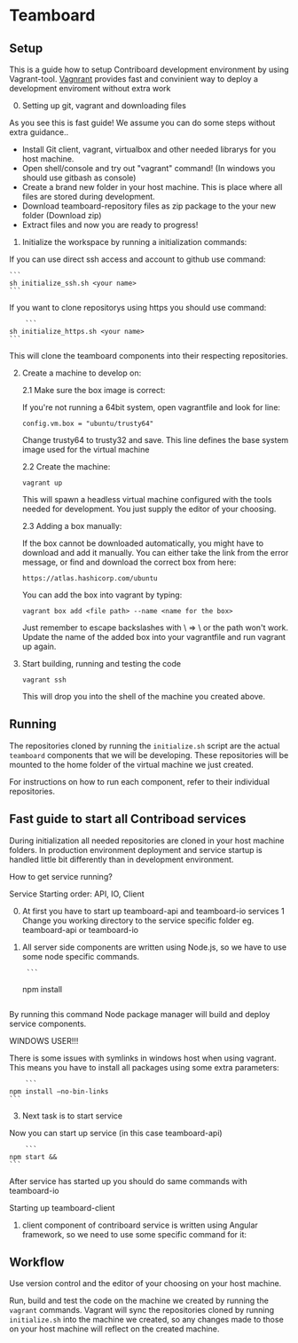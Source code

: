 # Teamboard

## Setup

This is a guide how to setup Contriboard development environment by using Vagrant-tool. [Vagnrant](https://www.vagrantup.com/) provides fast and convinient way to deploy a development enviroment without extra work  


0. Setting up git, vagrant and downloading files

As you see this is fast guide! We assume you can do some steps without extra guidance..

  * Install Git client, vagrant, virtualbox and other needed librarys for you host machine.
  * Open shell/console and try out "vagrant" command! (In windows you should use gitbash as console)
  * Create a brand new folder in your host machine. This is place where all files are stored during development.
  * Download teamboard-repository files as zip package to the your new folder (Download zip)
  * Extract files and now you are ready to progress!
  




1. Initialize the workspace by running a initialization commands:


If you can use direct ssh access and account to github use command: 


	```
	sh initialize_ssh.sh <your name>
	```
	

If you want to clone repositorys using https you should use command:
        
        ```
	sh initialize_https.sh <your name>
	```

This will clone the teamboard components into their respecting repositories.

2. Create a machine to develop on:

	2.1 Make sure the box image is correct: 
	
	If you're not running a 64bit system, open vagrantfile and look for line:
	```
	config.vm.box = "ubuntu/trusty64"
	```
	Change trusty64 to trusty32 and save. This line defines the base system image 
	used for the virtual machine
	
	
	2.2 Create the machine:
	
	```
	vagrant up
	```
	This will spawn a headless virtual machine configured with the tools needed
	for development. You just supply the editor of your choosing.


	2.3 Adding a box manually:
	
	If the box cannot be downloaded automatically, you might have to download and 
	add it manually. You can either take the link from the error message, or find 
	and download the correct box from here:
	```
	https://atlas.hashicorp.com/ubuntu
	```
	You can add the box into vagrant by typing:
	```
	vagrant box add <file path> --name <name for the box>
	```
	Just remember to escape backslashes with \ => \\ or the path won't work.
	Update the name of the added box into your vagrantfile and run vagrant up again.
	
	
3. Start building, running and testing the code
	```
	vagrant ssh
	```
	This will drop you into the shell of the machine you created above.

## Running

The repositories cloned by running the `initialize.sh` script are the actual
`teamboard` components that we will be developing. These repositories will be
mounted to the home folder of the virtual machine we just created.

For instructions on how to run each component, refer to their individual
repositories.

## Fast guide to start all Contriboad services

During initialization all needed repositories are cloned in your host machine folders. In production environment deployment and service startup is handled little bit differently than in development environment.

How to get service running?

Service Starting order: API, IO, Client

0. At first you have to start up teamboard-api and teamboard-io services
1  Change you working directory to the service specific folder eg. teamboard-api or teamboard-io 
2. All server side components are written using Node.js, so we have to use some node specific commands.

        ```
	npm install
	```
By running this command Node package manager will build and deploy service components.


WINDOWS USER!!!

There is some issues with symlinks in windows host when using vagrant. This means you have to install all packages using some extra parameters:

        ```
	npm install —no-bin-links
	```
	
3. Next task is to start service

Now you can start up service (in this case teamboard-api)

        ```
	npm start &&
	```
	
After service has started up you should do same commands with teamboard-io



Starting up teamboard-client

1. client component of contriboard service is written using Angular framework, so we need to use some specific command for it:








## Workflow

Use version control and the editor of your choosing on your host machine.

Run, build and test the code on the machine we created by running the `vagrant`
commands. Vagrant will sync the repositories cloned by running `initialize.sh`
into the machine we created, so any changes made to those on your host machine
will reflect on the created machine.
